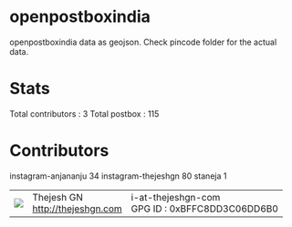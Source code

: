 openpostboxindia
================

openpostboxindia data as geojson. Check pincode folder for the actual data.


Stats
=====
Total contributors : 3
Total postbox : 115

Contributors
============
instagram-anjananju	 34
instagram-thejeshgn	 80
staneja	 1  



<table>
  <tr>
    <td><img src="http://www.gravatar.com/avatar/4545b2a84b0ae407abc97ad8f23cc28b?s=60"></td><td valign="middle">Thejesh GN<br><a href="http:/thejeshgn.com">http://thejeshgn.com</a></td>
    <td>i-at-thejeshgn-com <br> GPG ID :  0xBFFC8DD3C06DD6B0</td>
  </tr>
</table>